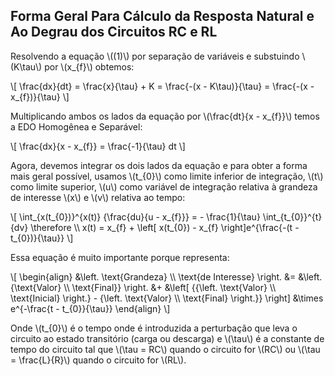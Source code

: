 ## Forma Geral Para Cálculo da Resposta Natural e Ao Degrau dos Circuitos RC e RL

<div class="grid-50-50 small">

<div class="grid-element">

Resolvendo a equação \\((1)\\) por separação de variáveis e substuindo \\(K\tau\\) por \\(x_{f}\\) obtemos:

\\[
\frac{dx}{dt} = \frac{x}{\tau} + K = \frac{-(x - K\tau)}{\tau} = \frac{-(x - x_{f})}{\tau}
\\]

Multiplicando ambos os lados da equação por \\(\frac{dt}{x - x_{f}}\\) temos a EDO Homogênea e Separável:

\\[
\frac{dx}{x - x_{f}} = \frac{-1}{\tau} dt
\\]

</div>
<div class="grid-element">

Agora, devemos integrar os dois lados da equação e para obter a forma mais geral possível, usamos \\(t_{0}\\) como limite inferior de integração, \\(t\\) como limite superior, \\(u\\) como variável de integração relativa à grandeza de interesse \\(x\\) e \\(v\\) relativa ao tempo:

\\[
\int_{x(t_{0})}^{x(t)} {\frac{du}{u - x_{f}}} = - \frac{1}{\tau} \int_{t_{0}}^{t}{dv} \therefore \\\\
x(t) = x_{f}  + \left[ x(t_{0}) - x_{f} \right]e^{\frac{-(t - t_{0})}{\tau}}
\\]

Essa equação é muito importante porque representa:

\\[
\begin{align}
    &\left. \text{Grandeza} \\\\ \text{de Interesse} \right. &= &\left. {\text{Valor} \\\\ \text{Final}} \right. &+ &\left[ {{\left. \text{Valor} \\\\ \text{Inicial} \right.} - {\left. \text{Valor} \\\\ \text{Final} \right.}} \right] &\times e^{-\frac{t - t_{0}}{\tau}}
\end{align}
\\]

Onde \\(t_{0}\\) é o tempo onde é introduzida a perturbação que leva o circuito ao estado transitório (carga ou descarga) e \\(\tau\\) é a constante de tempo do circuito tal que \\(\tau = RC\\) quando o circuito for \\(RC\\) ou \\(\tau = \frac{L}{R}\\) quando o circuito for \\(RL\\).

</div>

</div>
